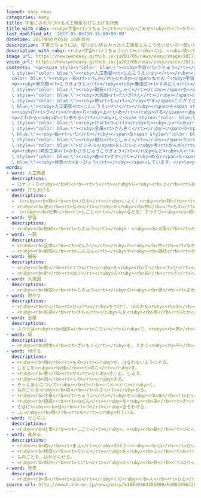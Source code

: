 ```yaml
---
layout: easy_news
categories: easy
title: 宇宙ごみを片づける人工衛星を打ち上げる計画
title_with_ruby: <ruby>宇宙<rt>うちゅう</rt></ruby>ごみを<ruby>片<rt>かた</rt></ruby>づける<ruby>人工衛星<rt>じんこうえいせい</rt></ruby>を<ruby>打<rt>う</rt></ruby>ち<ruby>上<rt>あ</rt></ruby>げる<ruby>計画<rt>けいかく</rt></ruby>
last_modified_at: '2017-05-05T10:35:00+09:00'
datetime: 2017年05月05日 10時35分
description: 宇宙うちゅうには、使つかい終おわった人工衛星じんこうえいせいの一部いちぶなどの「宇宙うちゅうごみ」がたくさん残のこっていて問題もんだいになっています。
description_with_ruby: <ruby>宇宙<rt>うちゅう</rt></ruby>には、<ruby>使<rt>つか</rt></ruby>い<ruby>終<rt>お</rt></ruby>わった<ruby>人工衛星<rt>じんこうえいせい</rt></ruby>の<ruby>一部<rt>いちぶ</rt></ruby>などの「<ruby>宇宙<rt>うちゅう</rt></ruby>ごみ」がたくさん<ruby>残<rt>のこ</rt></ruby>っていて<ruby>問題<rt>もんだい</rt></ruby>になっています。
image_url: https://newswebeasy.github.io/ja201705/news/easy/image/2017/05/05/k10010964381000.jpg
voice_url: https://newswebeasy.github.io/ja201705/news/easy/voice/2017/05/05/k10010964381000.mp3
contents: "<p><span style=\"color: blue;\"><ruby>宇宙<rt>うちゅう</rt></ruby></span>には、<ruby>使<rt>つか</rt></ruby>い<ruby>終<rt>お</rt></ruby>わった<span\
  \ style=\"color: blue;\"><ruby>人工衛星<rt>じんこうえいせい</rt></ruby></span>の<span style=\"\
  color: blue;\"><ruby>一部<rt>いちぶ</rt></ruby></span>などの「<ruby>宇宙<rt>うちゅう</rt></ruby>ごみ」がたくさん<ruby>残<rt>のこ</rt></ruby>っていて<ruby>問題<rt>もんだい</rt></ruby>になっています。</p>\n\
  <p><ruby>東京都<rt>とうきょうと</rt></ruby><ruby>墨田区<rt>すみだく</rt></ruby>にある「アストロスケール」という<ruby>新<rt>あたら</rt></ruby>しい<ruby>会社<rt>かいしゃ</rt></ruby>は、<ruby>宇宙<rt>うちゅう</rt></ruby>ごみを<ruby>片<rt>かた</rt></ruby>づけるための<ruby>研究<rt>けんきゅう</rt></ruby>をしています。２０１９<ruby>年<rt>ねん</rt></ruby>には、<span\
  \ style=\"color: blue;\"><ruby>磁石<rt>じしゃく</rt></ruby></span>を<ruby>使<rt>つか</rt></ruby>って<ruby>宇宙<rt>うちゅう</rt></ruby>ごみを<ruby>集<rt>あつ</rt></ruby>めて、<span\
  \ style=\"color: blue;\"><ruby>大気圏<rt>たいきけん</rt></ruby></span>に<ruby>入<rt>はい</rt></ruby>ったときに<span\
  \ style=\"color: blue;\"><ruby>燃<rt>も</rt></ruby>やす</span>ことができる<span style=\"color:\
  \ blue;\"><ruby>人工衛星<rt>じんこうえいせい</rt></ruby></span>を<span style=\"color: blue;\"\
  ><ruby>打<rt>う</rt></ruby>ち<ruby>上<rt>あ</rt></ruby>げる</span><ruby>計画<rt>けいかく</rt></ruby>です。</p>\n\
  <p>これから<ruby>新<rt>あたら</rt></ruby>しく<span style=\"color: blue;\"><ruby>人工衛星<rt>じんこうえいせい</rt></ruby></span>を<span\
  \ style=\"color: blue;\"><ruby>打<rt>う</rt></ruby>ち<ruby>上<rt>あ</rt></ruby>げる</span>ときには、<span\
  \ style=\"color: blue;\"><ruby>金属<rt>きんぞく</rt></ruby></span>の<span style=\"color:\
  \ blue;\"><ruby>板<rt>いた</rt></ruby></span>を<span style=\"color: blue;\"><ruby>付<rt>つ</rt></ruby>け</span>てもらうことにします。そして、<span\
  \ style=\"color: blue;\"><ruby>磁石<rt>じしゃく</rt></ruby></span>で<ruby>簡単<rt>かんたん</rt></ruby>に<ruby>宇宙<rt>うちゅう</rt></ruby>ごみを<ruby>集<rt>あつ</rt></ruby>める<span\
  \ style=\"color: blue;\">ビジネス</span>をしたいと<ruby>考<rt>かんが</rt></ruby>えています。</p>\n\
  <p><ruby>川崎重工業<rt>かわさきじゅうこうぎょう</rt></ruby>など<ruby>大<rt>おお</rt></ruby>きい<ruby>会社<rt>かいしゃ</rt></ruby>も、<ruby>宇宙<rt>うちゅう</rt></ruby>ごみを<ruby>片<rt>かた</rt></ruby>づける<ruby>研究<rt>けんきゅう</rt></ruby>を<span\
  \ style=\"color: blue;\"><ruby>進<rt>すす</rt></ruby>める</span>と<span style=\"color:\
  \ blue;\"><ruby>発表<rt>はっぴょう</rt></ruby></span>しています。</p>\n<p></p>\n<p></p>"
words:
- word: 人工衛星
  descriptions:
  - ロケットで<ruby><rb>打</rb><rt>う</rt></ruby>ち<ruby><rb>上</rb><rt>あ</rt></ruby>げ、<ruby><rb>地球</rb><rt>ちきゅう</rt></ruby>の<ruby><rb>周</rb><rt>まわ</rt></ruby>りを<ruby><rb>回</rb><rt>まわ</rt></ruby>るようにした、<ruby><rb>人間</rb><rt>にんげん</rt></ruby>の<ruby><rb>作</rb><rt>つく</rt></ruby>った<ruby><rb>衛星</rb><rt>えいせい</rt></ruby>。<ruby><rb>宇宙</rb><rt>うちゅう</rt></ruby>のようすや<ruby><rb>気象</rb><rt>きしょう</rt></ruby>などを<ruby><rb>調</rb><rt>しら</rt></ruby>べたり、<ruby><rb>通信</rb><rt>つうしん</rt></ruby>や<ruby><rb>放送</rb><rt>ほうそう</rt></ruby>などの<ruby><rb>電波</rb><rt>でんぱ</rt></ruby>の<ruby><rb>中継</rb><rt>ちゅうけい</rt></ruby>に<ruby><rb>役立</rb><rt>やくだ</rt></ruby>てたりする。
- word: 打ち上げる
  descriptions:
  - （<ruby><rb>勢</rb><rt>いきお</rt></ruby>いよく）<ruby><rb>物</rb><rt>もの</rt></ruby>を<ruby><rb>空中</rb><rt>くうちゅう</rt></ruby>に<ruby><rb>上</rb><rt>あ</rt></ruby>げる。
  - <ruby><rb>波</rb><rt>なみ</rt></ruby>が<ruby><rb>物</rb><rt>もの</rt></ruby>を<ruby><rb>陸</rb><rt>りく</rt></ruby>に<ruby><rb>運</rb><rt>はこ</rt></ruby>び<ruby><rb>上</rb><rt>あ</rt></ruby>げる。
  - （<ruby><rb>仕事</rb><rt>しごと</rt></ruby>などを）すっかり<ruby><rb>終</rb><rt>お</rt></ruby>える。
- word: 宇宙
  descriptions:
  - <ruby><rb>地球</rb><rt>ちきゅう</rt></ruby>・<ruby><rb>太陽</rb><rt>たいよう</rt></ruby>・<ruby><rb>星</rb><rt>ほし</rt></ruby>などのある、<ruby><rb>果</rb><rt>は</rt></ruby>てしなく<ruby><rb>広</rb><rt>ひろ</rt></ruby>い<ruby><rb>空間</rb><rt>くうかん</rt></ruby>のこと。<ruby><rb>地球</rb><rt>ちきゅう</rt></ruby>は<ruby><rb>太陽</rb><rt>たいよう</rt></ruby>を<ruby><rb>中心</rb><rt>ちゅうしん</rt></ruby>にして<ruby><rb>銀河系宇宙</rb><rt>ぎんがけいうちゅう</rt></ruby>にあり、この<ruby><rb>銀河系宇宙</rb><rt>ぎんがけいうちゅう</rt></ruby>のようなものがたくさん<ruby><rb>集</rb><rt>あつ</rt></ruby>まって<ruby><rb>宇宙</rb><rt>うちゅう</rt></ruby>を<ruby><rb>作</rb><rt>つく</rt></ruby>っている。
- word: 一部
  descriptions:
  - <ruby><rb>全体</rb><rt>ぜんたい</rt></ruby>の<ruby><rb>中</rb><rt>なか</rt></ruby>の、ある<ruby><rb>部分</rb><rt>ぶぶん</rt></ruby>。
  - <ruby><rb>新聞</rb><rt>しんぶん</rt></ruby>や<ruby><rb>雑誌</rb><rt>ざっし</rt></ruby>などを<ruby><rb>数</rb><rt>かぞ</rt></ruby>えるときの、<ruby><rb>一</rb><rt>ひと</rt></ruby>つ。
- word: 磁石
  descriptions:
  - <ruby><rb>鉄</rb><rt>てつ</rt></ruby>を<ruby><rb>引</rb><rt>ひ</rt></ruby>きつける<ruby><rb>性質</rb><rt>せいしつ</rt></ruby>を<ruby><rb>持</rb><rt>も</rt></ruby>つ<ruby><rb>物</rb><rt>もの</rt></ruby>。マグネット。
  - <ruby><rb>針</rb><rt>はり</rt></ruby>の<ruby><rb>指</rb><rt>さ</rt></ruby>す<ruby><rb>向</rb><rt>む</rt></ruby>きから<ruby><rb>南北</rb><rt>なんぼく</rt></ruby>の<ruby><rb>方角</rb><rt>ほうがく</rt></ruby>を<ruby><rb>知</rb><rt>し</rt></ruby>る<ruby><rb>道具</rb><rt>どうぐ</rt></ruby>。コンパス。
- word: 大気圏
  descriptions:
  - <ruby><rb>地球</rb><rt>ちきゅう</rt></ruby>の<ruby><rb>周</rb><rt>まわ</rt></ruby>りの、<ruby><rb>大気</rb><rt>たいき</rt></ruby>の<ruby><rb>広</rb><rt>ひろ</rt></ruby>がり。
- word: 燃やす
  descriptions:
  - <ruby><rb>火</rb><rt>ひ</rt></ruby>をつけて、ほのおを<ruby><rb>出</rb><rt>だ</rt></ruby>させる。<ruby><rb>燃</rb><rt>も</rt></ruby>す。
  - <ruby><rb>気持</rb><rt>きも</rt></ruby>ちを<ruby><rb>高</rb><rt>たか</rt></ruby>ぶらせる。
- word: 金属
  descriptions:
  - ふつうは<ruby><rb>固体</rb><rt>こたい</rt></ruby>で、<ruby><rb>熱</rb><rt>ねつ</rt></ruby>や<ruby><rb>電気</rb><rt>でんき</rt></ruby>をよく<ruby><rb>伝</rb><rt>つた</rt></ruby>えるもの。<ruby><rb>鉄</rb><rt>てつ</rt></ruby>・<ruby><rb>銅</rb><rt>どう</rt></ruby>・<ruby><rb>金</rb><rt>きん</rt></ruby>・<ruby><rb>銀</rb><rt>ぎん</rt></ruby>・アルミニウムなど。
- word: 板
  descriptions:
  - <ruby><rb>材木</rb><rt>ざいもく</rt></ruby>を、うすく<ruby><rb>平</rb><rt>たい</rt></ruby>らに<ruby><rb>切</rb><rt>き</rt></ruby>ったもの。また、そのような<ruby><rb>形</rb><rt>かたち</rt></ruby>のもの。
- word: 付ける
  descriptions:
  - <ruby><rb>物</rb><rt>もの</rt></ruby>が、はなれないようにする。
  - しるしを<ruby><rb>残</rb><rt>のこ</rt></ruby>す。
  - <ruby><rb>書</rb><rt>か</rt></ruby>きこむ。しるす。
  - <ruby><rb>加</rb><rt>くわ</rt></ruby>える。
  - そっとあとについて<ruby><rb>行</rb><rt>い</rt></ruby>く。
  - ものごとを<ruby><rb>収</rb><rt>おさ</rt></ruby>める。
  - <ruby><rb>注意</rb><rt>ちゅうい</rt></ruby>を<ruby><rb>向</rb><rt>む</rt></ruby>ける。
  - <ruby><rb>値段</rb><rt>ねだん</rt></ruby>を<ruby><rb>決</rb><rt>き</rt></ruby>める。
  - そばに<ruby><rb>付</rb><rt>つ</rt></ruby>きそわせる。
  - …し<ruby><rb>慣</rb><rt>な</rt></ruby>れている。
- word: ビジネス
  descriptions:
  - <ruby><rb>仕事</rb><rt>しごと</rt></ruby>。<ruby><rb>勤</rb><rt>つと</rt></ruby>め。<ruby><rb>商売</rb><rt>しょうばい</rt></ruby>。
- word: 進める
  descriptions:
  - <ruby><rb>前</rb><rt>まえ</rt></ruby>のほうへ<ruby><rb>出</rb><rt>だ</rt></ruby>す。
  - <ruby><rb>程度</rb><rt>ていど</rt></ruby>を<ruby><rb>上</rb><rt>あ</rt></ruby>げる。
  - ものごとを、はかどらせる。
  - <ruby><rb>時計</rb><rt>とけい</rt></ruby>の<ruby><rb>針</rb><rt>はり</rt></ruby>を<ruby><rb>早</rb><rt>はや</rt></ruby>める。
- word: 発表
  descriptions:
  - <ruby><rb>多</rb><rt>おお</rt></ruby>くの<ruby><rb>人</rb><rt>ひと</rt></ruby>に<ruby><rb>広</rb><rt>ひろ</rt></ruby>く<ruby><rb>知</rb><rt>し</rt></ruby>らせること。
source_url: http://www3.nhk.or.jp/news/easy/k10010964381000/k10010964381000.html
...
```

